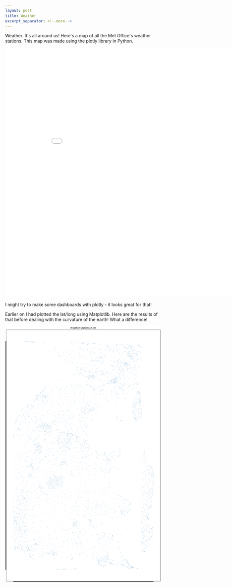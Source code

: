 ```yaml
---
layout: post
title: Weather
excerpt_separator: <!--more-->
---
```


Weather. It's all around us! Here's a map of all the Met Office's weather stations. This map was made using the plotly library in Python. <!--more-->

<iframe width="900" height="800" frameborder="0" scrolling="no" src="//plot.ly/~perrymant/1.embed"></iframe>

I might try to make some dashboards with plotly - it looks great for that!

Earlier on I had plotted the lat/long using Matplotlib. Here are the results of that before dealing with the curvature of the earth! What a difference! 


![Weather](/images/Weather2.png)
